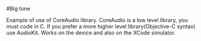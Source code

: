 #Big tone


Example of use of CoreAudio library.
CoreAudio is a low level library, you must code in C.
If you prefer a more higher level library(Objective-C syntax) use AudioKit.
Works on the device and also on the XCode simulator.
